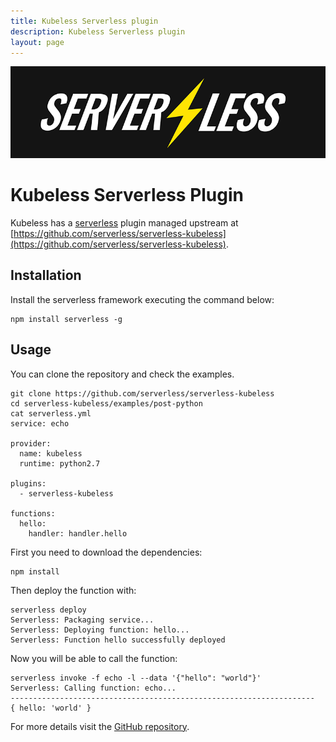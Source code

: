```yaml
---
title: Kubeless Serverless plugin
description: Kubeless Serverless plugin
layout: page
---
```


![The serverless framework logo](/assets/images/serverless-logo.png)

# Kubeless Serverless Plugin

Kubeless has a [serverless](https://serverless.com/) plugin managed upstream at [https://github.com/serverless/serverless-kubeless](https://github.com/serverless/serverless-kubeless).

## Installation

Install the serverless framework executing the command below:

~~~
npm install serverless -g
~~~

## Usage

You can clone the repository and check the examples.

~~~
git clone https://github.com/serverless/serverless-kubeless
cd serverless-kubeless/examples/post-python
cat serverless.yml
service: echo

provider:
  name: kubeless
  runtime: python2.7

plugins:
  - serverless-kubeless

functions:
  hello:
    handler: handler.hello
~~~

First you need to download the dependencies:
~~~
npm install
~~~

Then deploy the function with:

~~~
serverless deploy
Serverless: Packaging service...
Serverless: Deploying function: hello...
Serverless: Function hello successfully deployed
~~~

Now you will be able to call the function:

~~~
serverless invoke -f echo -l --data '{"hello": "world"}'
Serverless: Calling function: echo...
--------------------------------------------------------------------
{ hello: 'world' }
~~~

For more details visit the [GitHub repository](https://github.com/serverless/serverless-kubeless).
